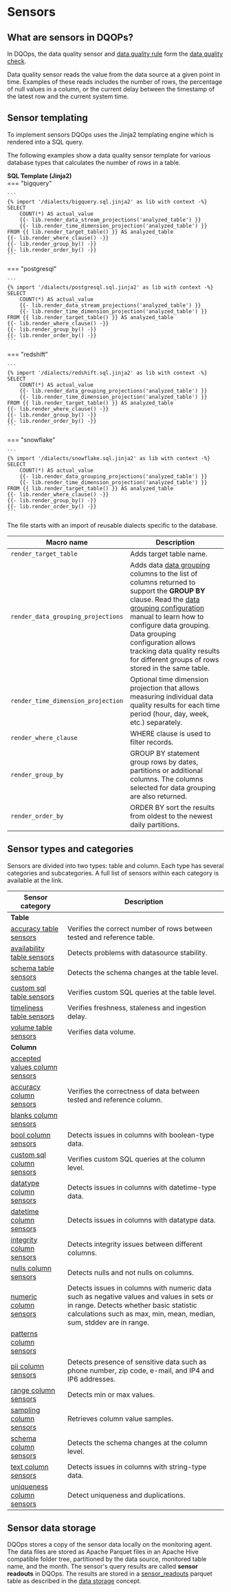 # Sensors

## What are sensors in DQOPs?

In DQOps, the data quality sensor and [data quality rule](../rules/rules.md) form the [data quality check](../checks/index.md).

Data quality sensor reads the value from the data source at a given point in time. Examples of these reads includes the
number of rows, the percentage of null values in a column, or the current delay between the timestamp of the latest row
and the current system time.

## Sensor templating

To implement sensors DQOps uses the Jinja2 templating engine which is rendered into a SQL query.

The following examples show a data quality sensor template for various database types that calculates the number of rows
in a table.

**SQL Template (Jinja2)**  
=== "bigquery"

    ```
    {% import '/dialects/bigquery.sql.jinja2' as lib with context -%}
    SELECT
        COUNT(*) AS actual_value
        {{- lib.render_data_stream_projections('analyzed_table') }}
        {{- lib.render_time_dimension_projection('analyzed_table') }}
    FROM {{ lib.render_target_table() }} AS analyzed_table
    {{- lib.render_where_clause() -}}
    {{- lib.render_group_by() -}}
    {{- lib.render_order_by() -}}
    ```
=== "postgresql"

    ```
    {% import '/dialects/postgresql.sql.jinja2' as lib with context -%}
    SELECT
        COUNT(*) AS actual_value
        {{- lib.render_data_stream_projections('analyzed_table') }}
        {{- lib.render_time_dimension_projection('analyzed_table') }}
    FROM {{ lib.render_target_table() }} AS analyzed_table
    {{- lib.render_where_clause() -}}
    {{- lib.render_group_by() -}}
    {{- lib.render_order_by() -}}
    ```
=== "redshift"

    ```
    {% import '/dialects/redshift.sql.jinja2' as lib with context -%}
    SELECT
        COUNT(*) AS actual_value
        {{- lib.render_data_grouping_projections('analyzed_table') }}
        {{- lib.render_time_dimension_projection('analyzed_table') }}
    FROM {{ lib.render_target_table() }} AS analyzed_table
    {{- lib.render_where_clause() -}}
    {{- lib.render_group_by() -}}
    {{- lib.render_order_by() -}}
    ```
=== "snowflake"

    ```
    {% import '/dialects/snowflake.sql.jinja2' as lib with context -%}
    SELECT
        COUNT(*) AS actual_value
        {{- lib.render_data_grouping_projections('analyzed_table') }}
        {{- lib.render_time_dimension_projection('analyzed_table') }}
    FROM {{ lib.render_target_table() }} AS analyzed_table
    {{- lib.render_where_clause() -}}
    {{- lib.render_group_by() -}}
    {{- lib.render_order_by() -}}
    ```
The file starts with an import of reusable dialects specific to the database.


| Macro name                         | Description                                                                                                                                                                                                                                                                                                                                                                                                                  |
|------------------------------------|------------------------------------------------------------------------------------------------------------------------------------------------------------------------------------------------------------------------------------------------------------------------------------------------------------------------------------------------------------------------------------------------------------------------------|
| `render_target_table`              | Adds target table name.                                                                                                                                                                                                                                                                                                                                                                                                      |
| `render_data_grouping_projections` | Adds data [data grouping](../data-grouping/data-grouping.md) columns to the list of columns returned to support the **GROUP BY** clause. Read the [data grouping configuration](../../working-with-dqo/set-up-data-grouping/set-up-data-grouping.md) manual to learn how to configure data grouping. Data grouping configuration allows tracking data quality results for different groups of rows stored in the same table. |
| `render_time_dimension_projection` | Optional time dimension projection that allows measuring individual data quality results for each time period (hour, day, week, etc.) separately.                                                                                                                                                                                                                                                                            |
| `render_where_clause`              | WHERE clause is used to filter records.                                                                                                                                                                                                                                                                                                                                                                                      |
| `render_group_by`                  | GROUP BY statement group rows by dates, partitions or additional columns. The columns selected for data grouping are also returned.                                                                                                                                                                                                                                                                                          |
| `render_order_by`                  | ORDER BY sort the results from oldest to the newest daily partitions.                                                                                                                                                                                                                                                                                                                                                        |


## Sensor types and categories

Sensors are divided into two types: table and column. Each type has several categories and subcategories.
A full list of sensors within each category is available at the link.
 
| Sensor category                                                                                    | Description                                                                                                                                                                                                |
|----------------------------------------------------------------------------------------------------|------------------------------------------------------------------------------------------------------------------------------------------------------------------------------------------------------------|
| **Table**                                                                                          |                                                                                                                                                                                                            |
| [accuracy table sensors](../../reference/sensors/table/accuracy-table-sensors.md)                  | Verifies the correct number of rows between tested and reference table.                                                                                                                                    |
| [availability table sensors](../../reference/sensors/table/availability-table-sensors.md)          | Detects problems with datasource stability.                                                                                                                                                                |
| [schema table sensors](../../reference/sensors/table/schema-table-sensors.md)                      | Detects the schema changes at the table level.                                                                                                                                                             |
| [custom sql table sensors](../../reference/sensors/table/custom_sql-table-sensors.md)              | Verifies custom SQL queries at the table level.                                                                                                                                                            |
| [timeliness table sensors](../../reference/sensors/table/timeliness-table-sensors.md)              | Verifies freshness, staleness and ingestion delay.                                                                                                                                                         |
| [volume table sensors](../../reference/sensors/table/volume-table-sensors.md)                      | Verifies data volume.                                                                                                                                                                                      |
| **Column**                                                                                         |                                                                                                                                                                                                            |
| [accepted values column sensors](../../reference/sensors/column/accepted_values-column-sensors.md) |                                                                                                                                                                                                            |
| [accuracy column sensors](../../reference/sensors/column/accuracy-column-sensors.md)               | Verifies the correctness of data between tested and reference column.                                                                                                                                      |
| [blanks column sensors](../../reference/sensors/column/blanks-column-sensors.md)                   |                                                                                                                                                                                                            |
| [bool column sensors](../../reference/sensors/column/bool-column-sensors.md)                       | Detects issues in columns with boolean-type data.                                                                                                                                                          |
| [custom sql column sensors](../../reference/sensors/column/custom_sql-column-sensors.md)           | Verifies custom SQL queries at the column level.                                                                                                                                                           |
| [datatype column sensors](../../reference/sensors/column/datatype-column-sensors.md)               | Detects issues in columns with datetime-type data.                                                                                                                                                         |
| [datetime column sensors](../../reference/sensors/column/datetime-column-sensors.md)               | Detects issues in columns with datatype data.                                                                                                                                                              |
| [integrity column sensors](../../reference/sensors/column/integrity-column-sensors.md)             | Detects integrity issues between different columns.                                                                                                                                                        |
| [nulls column sensors](../../reference/sensors/column/nulls-column-sensors.md)                     | Detects nulls and not nulls on columns.                                                                                                                                                                    |
| [numeric column sensors](../../reference/sensors/column/numeric-column-sensors.md)                 | Detects issues in columns with numeric data such as negative values and values in sets or in range. Detects whether basic statistic calculations such as max, min, mean, median, sum, stddev are in range. |
| [patterns column sensors](../../reference/sensors/column/patterns-column-sensors.md)               |                                                                                                                                                                                                            |
| [pii column sensors](../../reference/sensors/column/pii-column-sensors.md)                         | Detects presence of sensitive data such as phone number, zip code, e-mail, and IP4 and IP6 addresses.                                                                                                      |
| [range column sensors](../../reference/sensors/column/range-column-sensors.md)                     | Detects min or max values.                                                                                                                                                                                 |
| [sampling column sensors](../../reference/sensors/column/sampling-column-sensors.md)               | Retrieves column value samples.                                                                                                                                                                            |
| [schema column sensors](../../reference/sensors/column/schema-column-sensors.md)                   | Detects the schema changes at the column level.                                                                                                                                                            |
| [text column sensors](../../reference/sensors/column/text-column-sensors.md)                       | Detects issues in columns with string-type data.                                                                                                                                                           |
| [uniqueness column sensors](../../reference/sensors/column/uniqueness-column-sensors.md)           | Detect uniqueness and duplications.                                                                                                                                                                        |


## Sensor data storage

DQOps stores a copy of the sensor data locally on the monitoring agent. The data files are stored as Apache Parquet files
in an Apache Hive compatible folder tree, partitioned by the data source, monitored table name, and the month.
The sensor's query results are called **sensor readouts** in DQOps. The results are stored
in a [sensor_readouts](../../reference/parquetfiles/sensor_readouts.md) parquet table as described in
the [data storage](../data-storage/data-storage.md) concept.

